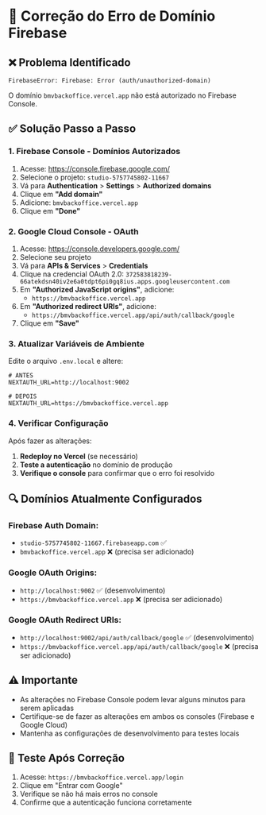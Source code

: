 # 🔧 Correção do Erro de Domínio Firebase

## ❌ **Problema Identificado**
```
FirebaseError: Firebase: Error (auth/unauthorized-domain)
```

O domínio `bmvbackoffice.vercel.app` não está autorizado no Firebase Console.

## ✅ **Solução Passo a Passo**

### 1. **Firebase Console - Domínios Autorizados**
1. Acesse: https://console.firebase.google.com/
2. Selecione o projeto: `studio-5757745802-11667`
3. Vá para **Authentication** > **Settings** > **Authorized domains**
4. Clique em **"Add domain"**
5. Adicione: `bmvbackoffice.vercel.app`
6. Clique em **"Done"**

### 2. **Google Cloud Console - OAuth**
1. Acesse: https://console.developers.google.com/
2. Selecione seu projeto
3. Vá para **APIs & Services** > **Credentials**
4. Clique na credencial OAuth 2.0: `372583818239-66atekdsn40iv2e6a0tdpt6pi0gq8ius.apps.googleusercontent.com`
5. Em **"Authorized JavaScript origins"**, adicione:
   - `https://bmvbackoffice.vercel.app`
6. Em **"Authorized redirect URIs"**, adicione:
   - `https://bmvbackoffice.vercel.app/api/auth/callback/google`
7. Clique em **"Save"**

### 3. **Atualizar Variáveis de Ambiente**

Edite o arquivo `.env.local` e altere:

```env
# ANTES
NEXTAUTH_URL=http://localhost:9002

# DEPOIS
NEXTAUTH_URL=https://bmvbackoffice.vercel.app
```

### 4. **Verificar Configuração**

Após fazer as alterações:

1. **Redeploy no Vercel** (se necessário)
2. **Teste a autenticação** no domínio de produção
3. **Verifique o console** para confirmar que o erro foi resolvido

## 🔍 **Domínios Atualmente Configurados**

### Firebase Auth Domain:
- `studio-5757745802-11667.firebaseapp.com` ✅
- `bmvbackoffice.vercel.app` ❌ (precisa ser adicionado)

### Google OAuth Origins:
- `http://localhost:9002` ✅ (desenvolvimento)
- `https://bmvbackoffice.vercel.app` ❌ (precisa ser adicionado)

### Google OAuth Redirect URIs:
- `http://localhost:9002/api/auth/callback/google` ✅ (desenvolvimento)
- `https://bmvbackoffice.vercel.app/api/auth/callback/google` ❌ (precisa ser adicionado)

## ⚠️ **Importante**

- As alterações no Firebase Console podem levar alguns minutos para serem aplicadas
- Certifique-se de fazer as alterações em ambos os consoles (Firebase e Google Cloud)
- Mantenha as configurações de desenvolvimento para testes locais

## 🧪 **Teste Após Correção**

1. Acesse: `https://bmvbackoffice.vercel.app/login`
2. Clique em "Entrar com Google"
3. Verifique se não há mais erros no console
4. Confirme que a autenticação funciona corretamente
